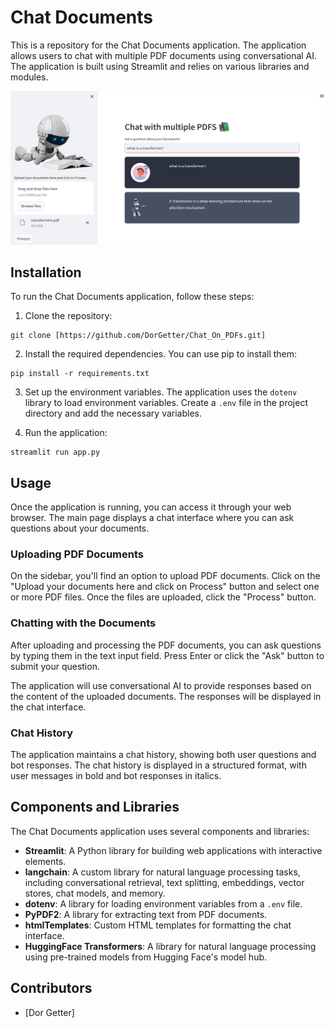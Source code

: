 # Chat Documents

This is a repository for the Chat Documents application. The application allows users to chat with multiple PDF documents using conversational AI. The application is built using Streamlit and relies on various libraries and modules.

![Image Description](./assets/app_ui.png)



## Installation

To run the Chat Documents application, follow these steps:

1. Clone the repository:

```
git clone [https://github.com/DorGetter/Chat_On_PDFs.git]
```

2. Install the required dependencies. You can use pip to install them:

```
pip install -r requirements.txt
```

3. Set up the environment variables. The application uses the `dotenv` library to load environment variables. Create a `.env` file in the project directory and add the necessary variables.

4. Run the application:

```
streamlit run app.py
```

## Usage

Once the application is running, you can access it through your web browser. The main page displays a chat interface where you can ask questions about your documents.

### Uploading PDF Documents

On the sidebar, you'll find an option to upload PDF documents. Click on the "Upload your documents here and click on Process" button and select one or more PDF files. Once the files are uploaded, click the "Process" button.

### Chatting with the Documents

After uploading and processing the PDF documents, you can ask questions by typing them in the text input field. Press Enter or click the "Ask" button to submit your question.

The application will use conversational AI to provide responses based on the content of the uploaded documents. The responses will be displayed in the chat interface.

### Chat History

The application maintains a chat history, showing both user questions and bot responses. The chat history is displayed in a structured format, with user messages in bold and bot responses in italics.

## Components and Libraries

The Chat Documents application uses several components and libraries:

- **Streamlit**: A Python library for building web applications with interactive elements.
- **langchain**: A custom library for natural language processing tasks, including conversational retrieval, text splitting, embeddings, vector stores, chat models, and memory.
- **dotenv**: A library for loading environment variables from a `.env` file.
- **PyPDF2**: A library for extracting text from PDF documents.
- **htmlTemplates**: Custom HTML templates for formatting the chat interface.
- **HuggingFace Transformers**: A library for natural language processing using pre-trained models from Hugging Face's model hub.

## Contributors

- [Dor Getter]
